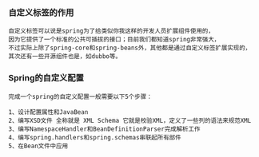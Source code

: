### 自定义标签的作用
    自定义标签可以说是spring为了给类似你我这样的开发人员扩展组件使用的，
    因为它提供了一个标准的公共可插拔的接口；目前我们都知道spring非常强大，
    不过实际上除了spring-core和spring-beans外，其他都是通过自定义标签扩展实现的，
    其次还有一些开源组件也是，如dubbo等。

### Spring的自定义配置
    完成一个spring的自定义配置一般需要以下5个步骤：
    
    1、设计配置属性和JavaBean
    2、编写XSD文件 全称就是 XML Schema 它就是校验XML，定义了一些列的语法来规范XML
    3、编写NamespaceHandler和BeanDefinitionParser完成解析工作
    4、编写spring.handlers和spring.schemas串联起所有部件
    5、在Bean文件中应用